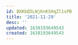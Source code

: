```yaml
---
id: BXKbQ5LWjKnKSHqZl1sPB
title: '2021-11-29'
desc: ''
updated: 1638193649543
created: 1638193649543
---
```


